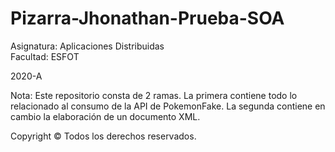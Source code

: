 # Pizarra-Jhonathan-Prueba-SOA

Asignatura: Aplicaciones Distribuidas\
Facultad: ESFOT

2020-A

Nota: Este repositorio consta de 2 ramas.
La primera contiene todo lo relacionado al consumo de la API de PokemonFake.
La segunda contiene en cambio la elaboración de un documento XML.


Copyright © Todos los derechos reservados.
